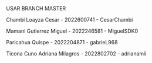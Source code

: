 USAR BRANCH MASTER

Chambi Loayza Cesar - 2022600741 - CesarChambi



Mamani Gutierrez Miguel - 2022246581 - MiguelSDK0



Paricahua Quispe - 2022204871 - gabrieL968 



Ticona Cuno Adriana Milagros - 2022802702 - adrianamil
